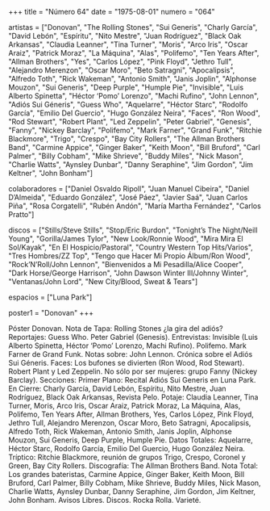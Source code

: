 +++
title = "Número 64"
date = "1975-08-01"
numero = "064"

artistas = ["Donovan", "The Rolling Stones", "Sui Generis", "Charly García", "David Lebón", "Espíritu", "Nito Mestre", "Juan Rodríguez", "Black Oak Arkansas", "Claudia Leanner", "Tina Turner", "Moris", "Arco Iris", "Oscar Araiz", "Patrick Moraz", "La Máquina", "Alas", "Polifemo", "Ten Years After", "Allman Brothers", "Yes", "Carlos López", "Pink Floyd", "Jethro Tull", "Alejandro Merenzon", "Oscar Moro", "Beto Satragni", "Apocalipsis", "Alfredo Toth", "Rick Wakeman", "Antonio Smith", "Janis Joplin", "Alphonse Mouzon", "Sui Generis", "Deep Purple", "Humple Pie", "Invisible", "Luis Alberto Spinetta", "Héctor ‘Pomo’ Lorenzo", "Machi Rufino", "John Lennon", "Adiós Sui Géneris", "Guess Who", "Aquelarre", "Héctor Starc", "Rodolfo García", "Emilio Del Guercio", "Hugo González Neira", "Faces", "Ron Wood", "Rod Stewart", "Robert Plant", "Led Zeppelin", "Peter Gabriel", "Genesis", "Fanny", "Nickey Barclay", "Polifemo", "Mark Farner", "Grand Funk", "Ritchie Blackmore", "Trigo", "Crespo", "Bay City Rollers", "The Allman Brothers Band", "Carmine Appice", "Ginger Baker", "Keith Moon", "Bill Bruford", "Carl Palmer", "Billy Cobham", "Mike Shrieve", "Buddy Miles", "Nick Mason", "Charlie Watts", "Aynsley Dunbar", "Danny Seraphine", "Jim Gordon", "Jim Keltner", "John Bonham"] 

colaboradores = ["Daniel Osvaldo Ripoll", "Juan Manuel Cibeira", "Daniel D’Almeida", "Eduardo González", "José Páez", "Javier Saá", "Juan Carlos Piña", "Rosa Corgatelli", "Rubén Andón", "María Martha Fernández", "Carlos Pratto"]

discos = ["Stills/Steve Stills", "Stop/Eric Burdon", "Tonight’s The Night/Neill Young", "Gorilla/James Tylor", "New Look/Ronnie Wood", "Mira Mira El Sol/Kayak", "En El Hospicio/Pastoral", "Country Western Top Hits/Varios", "Tres Hombres/ZZ Top", "Tengo que Hacer Mi Propio Álbum/Ron Wood", "Rock’N’Roll/John Lennon", "Bienvenidos a Mi Pesadilla/Alice Cooper", "Dark Horse/George Harrison", "John Dawson Winter III/Johnny Winter", "Ventanas/John Lord", "New City/Blood, Sweat & Tears"]

espacios = ["Luna Park"]

poster1 = "Donovan"
+++

Póster Donovan. 
Nota de Tapa: 
Rolling Stones ¿la gira del adiós? 
Reportajes:
Guess Who. Peter Gabriel (Genesis).
Entrevistas:
Invisible (Luis Alberto Spinetta, Héctor ‘Pomo’ Lorenzo, Machi Rufino). Polifemo. Mark Farner de Grand Funk.
Notas sobre:
John Lennon. 
Crónica sobre el Adiós Sui Géneris. 
Faces: Los bufones se divierten (Ron Wood, Rod Stewart). 
Robert Plant y Led Zeppelin.
No sólo por ser mujeres: grupo Fanny (Nickey Barclay). 
Secciones:
Primer Plano: Recital Adiós Sui Generis en Luna Park. 
En Cierre: Charly García, David Lebón, Espíritu, Nito Mestre, Juan Rodríguez, Black Oak Arkansas, Revista Pelo. 
Potaje: Claudia Leanner, Tina Turner, Moris, Arco Iris, Oscar Araiz, Patrick Moraz, La Máquina, Alas, Polifemo, Ten Years After, Allman Brothers, Yes, Carlos López, Pink Floyd, Jethro Tull, Alejandro Merenzon, Oscar Moro, Beto Satragni, Apocalipsis, Alfredo Toth, Rick Wakeman, Antonio Smith, Janis Joplin, Alphonse Mouzon, Sui Generis, Deep Purple, Humple Pie. 
Datos Totales: Aquelarre, Héctor Starc, Rodolfo García, Emilio Del Guercio, Hugo González Neira. 
Tríptico: Ritchie Blackmore, reunión de grupos Trigo, Crespo, Coronel y Green, Bay City Rollers. 
Discografía: The Allman Brothers Band. 
Nota Total: Los grandes bateristas, Carmine Appice, Ginger Baker, Keith Moon, Bill Bruford, Carl Palmer, Billy Cobham, Mike Shrieve, Buddy Miles, Nick Mason, Charlie Watts, Aynsley Dunbar, Danny Seraphine, Jim Gordon, Jim Keltner, John Bonham. 
Avisos Libres. Discos. Rocka Rolla. Varieté.

